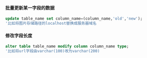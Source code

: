 #### 批量更新某一字段的数据

~~~sql
update table_name set column_name=(column_name,'old','new');
'比如将图片存储路径的localhost替换成服务器域名
~~~

#### 修改字段长度

~~~sql
alter table table_name modify column column_name type; 
'比如将url字段由varchar(100)改为varchar(200)
~~~

